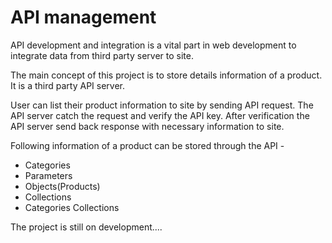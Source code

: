 # API management

API development and integration is a vital part in web development to integrate data from third party server to site. 

The main concept of this project is to store details information of a product. It is a third party API server. 

User can list their product information to site by sending API request. The API server catch the request and verify the API key. After verification the API server send back response with necessary information to site.

Following information of a product can be stored through the API -

- Categories
- Parameters
- Objects(Products)
- Collections
- Categories Collections

The project is still on development....
